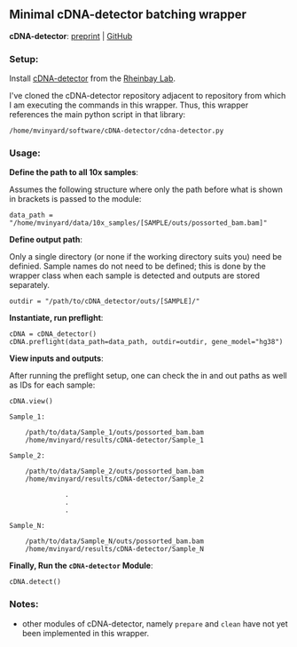 ## Minimal cDNA-detector batching wrapper

**cDNA-detector**: [preprint](https://www.biorxiv.org/content/10.1101/2021.08.11.455962v1.full) | [GitHub](https://github.com/rheinbaylab/cDNA-detector)

### Setup:

Install [cDNA-detector](https://github.com/rheinbaylab/cDNA-detector) from the [Rheinbay Lab](https://www.massgeneral.org/cancer-center/clinical-trials-and-research/center-for-cancer-research/investigators/rheinbay-lab).

I've cloned the cDNA-detector repository adjacent to repository from which I am executing the commands in this wrapper. Thus, this wrapper references the main python script in that library:
```
/home/mvinyard/software/cDNA-detector/cdna-detector.py
```


### Usage:


**Define the path to all 10x samples**:

Assumes the following structure where only the path before what is shown in brackets is passed to the module:
```python=
data_path = "/home/mvinyard/data/10x_samples/[SAMPLE/outs/possorted_bam.bam]"
```

**Define output path**:

Only a single directory (or none if the working directory suits you) need be definied. Sample names do not need to be defined; this is done by the wrapper class when each sample is detected and outputs are stored separately. 
```python=
outdir = "/path/to/cDNA_detector/outs/[SAMPLE]/"
```

**Instantiate, run preflight**:
```python=
cDNA = cDNA_detector()
cDNA.preflight(data_path=data_path, outdir=outdir, gene_model="hg38")
```

**View inputs and outputs**:

After running the preflight setup, one can check the in and out paths as well as IDs for each sample:
```python=
cDNA.view()
```
```
Sample_1:

    /path/to/data/Sample_1/outs/possorted_bam.bam
    /home/mvinyard/results/cDNA-detector/Sample_1
    
Sample_2:

    /path/to/data/Sample_2/outs/possorted_bam.bam
    /home/mvinyard/results/cDNA-detector/Sample_2
    
              .
              .
              .    
              
Sample_N:

    /path/to/data/Sample_N/outs/possorted_bam.bam
    /home/mvinyard/results/cDNA-detector/Sample_N

```

**Finally, Run the `cDNA-detector` Module**:
```
cDNA.detect()
```


### Notes:
- other modules of cDNA-detector, namely `prepare` and `clean` have not yet been implemented in this wrapper. 
